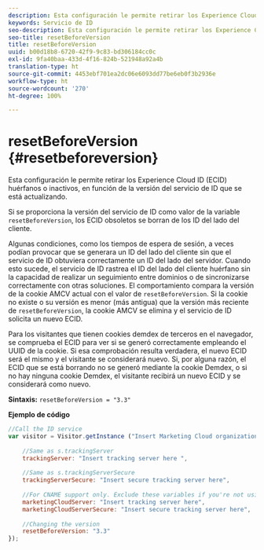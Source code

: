```yaml
---
description: Esta configuración le permite retirar los Experience Cloud ID (ECID) huérfanos o inactivos, en función de la versión del servicio de ID que se está actualizando.
keywords: Servicio de ID
seo-description: Esta configuración le permite retirar los Experience Cloud ID (ECID) huérfanos o inactivos, en función de la versión del servicio de ID que se está actualizando.
seo-title: resetBeforeVersion
title: resetBeforeVersion
uuid: b00d18b8-6720-42f9-9c83-bd306184cc0c
exl-id: 9fa40baa-433d-4f16-824b-521948a92a4b
translation-type: ht
source-git-commit: 4453ebf701ea2dc06e6093dd77be6eb0f3b2936e
workflow-type: ht
source-wordcount: '270'
ht-degree: 100%

---
```


# resetBeforeVersion {#resetbeforeversion}

Esta configuración le permite retirar los Experience Cloud ID (ECID) huérfanos o inactivos, en función de la versión del servicio de ID que se está actualizando.

Si se proporciona la versión del servicio de ID como valor de la variable `resetBeforeVersion`, los ECID obsoletos se borran de los ID del lado del cliente.

Algunas condiciones, como los tiempos de espera de sesión, a veces podían provocar que se generara un ID del lado del cliente sin que el servicio de ID obtuviera correctamente un ID del lado del servidor. Cuando esto sucede, el servicio de ID rastrea el ID del lado del cliente huérfano sin la capacidad de realizar un seguimiento entre dominios o de sincronizarse correctamente con otras soluciones. El comportamiento compara la versión de la cookie AMCV actual con el valor de `resetBeforeVersion`. Si la cookie no existe o su versión es menor (más antigua) que la versión más reciente de `resetBeforeVersion`, la cookie AMCV se elimina y el servicio de ID solicita un nuevo ECID.

Para los visitantes que tienen cookies demdex de terceros en el navegador, se comprueba el ECID para ver si se generó correctamente empleando el UUID de la cookie. Si esa comprobación resulta verdadera, el nuevo ECID será el mismo y el visitante se considerará nuevo. Si, por alguna razón, el ECID que se está borrando no se generó mediante la cookie Demdex, o si no hay ninguna cookie Demdex, el visitante recibirá un nuevo ECID y se considerará como nuevo.

**Sintaxis:** `resetBeforeVersion = "3.3"`

**Ejemplo de código**

```js
//Call the ID service 
var visitor = Visitor.getInstance ("Insert Marketing Cloud organization ID here", { 
  
    //Same as s.trackingServer 
    trackingServer: "Insert tracking server here ", 
  
    //Same as s.trackingServerSecure 
    trackingServerSecure: "Insert secure tracking server here", 
  
    //For CNAME support only. Exclude these variables if you're not using CNAME 
    marketingCloudServer: "Insert tracking server here", 
    marketingCloudServerSecure: "Insert secure tracking server here", 
  
    //Changing the version 
    resetBeforeVersion: "3.3" 
});
```
